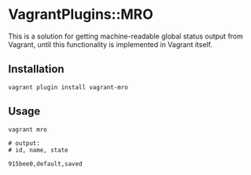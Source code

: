 # VagrantPlugins::MRO

This is a solution for getting machine-readable global status output
from Vagrant, until this functionality is implemented in Vagrant itself.

## Installation

    vagrant plugin install vagrant-mro

## Usage

    vagrant mro

    # output:
    # id, name, state

    915bee0,default,saved

